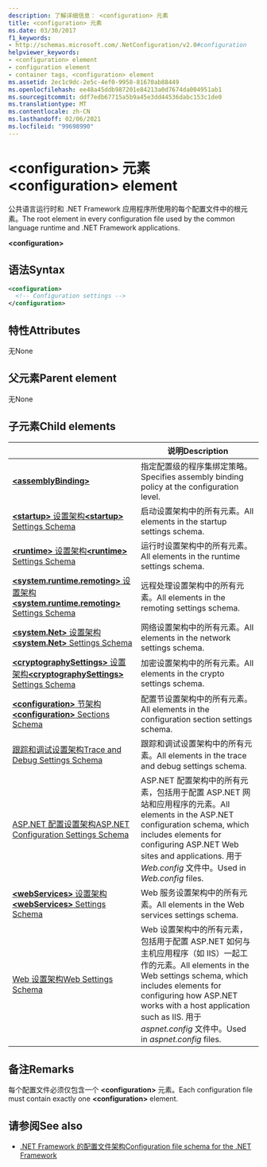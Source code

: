 ```yaml
---
description: 了解详细信息： <configuration> 元素
title: <configuration> 元素
ms.date: 03/30/2017
f1_keywords:
- http://schemas.microsoft.com/.NetConfiguration/v2.0#configuration
helpviewer_keywords:
- <configuration> element
- configuration element
- container tags, <configuration> element
ms.assetid: 2ec1c9dc-2e5c-4ef0-9958-81670ab88449
ms.openlocfilehash: ee48a45ddb987201e84213a0d7674da004951ab1
ms.sourcegitcommit: ddf7edb67715a5b9a45e3dd44536dabc153c1de0
ms.translationtype: MT
ms.contentlocale: zh-CN
ms.lasthandoff: 02/06/2021
ms.locfileid: "99698990"
---
```

# <a name="configuration-element"></a><span data-ttu-id="13d84-103">\<configuration> 元素</span><span class="sxs-lookup"><span data-stu-id="13d84-103">\<configuration> element</span></span>

<span data-ttu-id="13d84-104">公共语言运行时和 .NET Framework 应用程序所使用的每个配置文件中的根元素。</span><span class="sxs-lookup"><span data-stu-id="13d84-104">The root element in every configuration file used by the common language runtime and .NET Framework applications.</span></span>

**\<configuration>**

## <a name="syntax"></a><span data-ttu-id="13d84-105">语法</span><span class="sxs-lookup"><span data-stu-id="13d84-105">Syntax</span></span>

```xml
<configuration>
  <!-- Configuration settings -->
</configuration>
```

## <a name="attributes"></a><span data-ttu-id="13d84-106">特性</span><span class="sxs-lookup"><span data-stu-id="13d84-106">Attributes</span></span>

<span data-ttu-id="13d84-107">无</span><span class="sxs-lookup"><span data-stu-id="13d84-107">None</span></span>

## <a name="parent-element"></a><span data-ttu-id="13d84-108">父元素</span><span class="sxs-lookup"><span data-stu-id="13d84-108">Parent element</span></span>

<span data-ttu-id="13d84-109">无</span><span class="sxs-lookup"><span data-stu-id="13d84-109">None</span></span>

## <a name="child-elements"></a><span data-ttu-id="13d84-110">子元素</span><span class="sxs-lookup"><span data-stu-id="13d84-110">Child elements</span></span>

|     | <span data-ttu-id="13d84-111">说明</span><span class="sxs-lookup"><span data-stu-id="13d84-111">Description</span></span> |
| --- | ----------- |
| [**\<assemblyBinding>**](assemblybinding-element-for-configuration.md) | <span data-ttu-id="13d84-112">指定配置级的程序集绑定策略。</span><span class="sxs-lookup"><span data-stu-id="13d84-112">Specifies assembly binding policy at the configuration level.</span></span>|
| [<span data-ttu-id="13d84-113">**\<startup>** 设置架构</span><span class="sxs-lookup"><span data-stu-id="13d84-113">**\<startup>** Settings Schema</span></span>](./startup/index.md) | <span data-ttu-id="13d84-114">启动设置架构中的所有元素。</span><span class="sxs-lookup"><span data-stu-id="13d84-114">All elements in the startup settings schema.</span></span> |
| [<span data-ttu-id="13d84-115">**\<runtime>** 设置架构</span><span class="sxs-lookup"><span data-stu-id="13d84-115">**\<runtime>** Settings Schema</span></span>](./runtime/index.md) | <span data-ttu-id="13d84-116">运行时设置架构中的所有元素。</span><span class="sxs-lookup"><span data-stu-id="13d84-116">All elements in the runtime settings schema.</span></span> |
| <span data-ttu-id="13d84-117">[**\<system.runtime.remoting>** 设置架构](/previous-versions/dotnet/netframework-4.0/z415cf9a(v=vs.100))</span><span class="sxs-lookup"><span data-stu-id="13d84-117">[**\<system.runtime.remoting>** Settings Schema](/previous-versions/dotnet/netframework-4.0/z415cf9a(v=vs.100))</span></span> | <span data-ttu-id="13d84-118">远程处理设置架构中的所有元素。</span><span class="sxs-lookup"><span data-stu-id="13d84-118">All elements in the remoting settings schema.</span></span> |
| [<span data-ttu-id="13d84-119">**\<system.Net>** 设置架构</span><span class="sxs-lookup"><span data-stu-id="13d84-119">**\<system.Net>** Settings Schema</span></span>](./network/index.md) | <span data-ttu-id="13d84-120">网络设置架构中的所有元素。</span><span class="sxs-lookup"><span data-stu-id="13d84-120">All elements in the network settings schema.</span></span> |
| [<span data-ttu-id="13d84-121">**\<cryptographySettings>** 设置架构</span><span class="sxs-lookup"><span data-stu-id="13d84-121">**\<cryptographySettings>** Settings Schema</span></span>](./cryptography/index.md) | <span data-ttu-id="13d84-122">加密设置架构中的所有元素。</span><span class="sxs-lookup"><span data-stu-id="13d84-122">All elements in the crypto settings schema.</span></span> |
| [<span data-ttu-id="13d84-123">**\<configuration>** 节架构</span><span class="sxs-lookup"><span data-stu-id="13d84-123">**\<configuration>** Sections Schema</span></span>](configuration-sections-schema.md) | <span data-ttu-id="13d84-124">配置节设置架构中的所有元素。</span><span class="sxs-lookup"><span data-stu-id="13d84-124">All elements in the configuration section settings schema.</span></span> |
| [<span data-ttu-id="13d84-125">跟踪和调试设置架构</span><span class="sxs-lookup"><span data-stu-id="13d84-125">Trace and Debug Settings Schema</span></span>](./trace-debug/index.md) | <span data-ttu-id="13d84-126">跟踪和调试设置架构中的所有元素。</span><span class="sxs-lookup"><span data-stu-id="13d84-126">All elements in the trace and debug settings schema.</span></span> |
| <span data-ttu-id="13d84-127">[ASP.NET 配置设置架构](/previous-versions/dotnet/netframework-4.0/b5ysx397(v=vs.100))</span><span class="sxs-lookup"><span data-stu-id="13d84-127">[ASP.NET Configuration Settings Schema](/previous-versions/dotnet/netframework-4.0/b5ysx397(v=vs.100))</span></span> | <span data-ttu-id="13d84-128">ASP.NET 配置架构中的所有元素，包括用于配置 ASP.NET 网站和应用程序的元素。</span><span class="sxs-lookup"><span data-stu-id="13d84-128">All elements in the ASP.NET configuration schema, which includes elements for configuring ASP.NET Web sites and applications.</span></span> <span data-ttu-id="13d84-129">用于 *Web.config* 文件中。</span><span class="sxs-lookup"><span data-stu-id="13d84-129">Used in *Web.config* files.</span></span> |
| <span data-ttu-id="13d84-130">[**\<webServices>** 设置架构](/previous-versions/dotnet/netframework-4.0/cctwteet(v=vs.100))</span><span class="sxs-lookup"><span data-stu-id="13d84-130">[**\<webServices>** Settings Schema](/previous-versions/dotnet/netframework-4.0/cctwteet(v=vs.100))</span></span> | <span data-ttu-id="13d84-131">Web 服务设置架构中的所有元素。</span><span class="sxs-lookup"><span data-stu-id="13d84-131">All elements in the Web services settings schema.</span></span> |
| [<span data-ttu-id="13d84-132">Web 设置架构</span><span class="sxs-lookup"><span data-stu-id="13d84-132">Web Settings Schema</span></span>](./web/index.md) | <span data-ttu-id="13d84-133">Web 设置架构中的所有元素，包括用于配置 ASP.NET 如何与主机应用程序（如 IIS）一起工作的元素。</span><span class="sxs-lookup"><span data-stu-id="13d84-133">All elements in the Web settings schema, which includes elements for configuring how ASP.NET works with a host application such as IIS.</span></span> <span data-ttu-id="13d84-134">用于 *aspnet.config* 文件中。</span><span class="sxs-lookup"><span data-stu-id="13d84-134">Used in *aspnet.config* files.</span></span> |

## <a name="remarks"></a><span data-ttu-id="13d84-135">备注</span><span class="sxs-lookup"><span data-stu-id="13d84-135">Remarks</span></span>

<span data-ttu-id="13d84-136">每个配置文件必须仅包含一个 **\<configuration>** 元素。</span><span class="sxs-lookup"><span data-stu-id="13d84-136">Each configuration file must contain exactly one **\<configuration>** element.</span></span>

## <a name="see-also"></a><span data-ttu-id="13d84-137">请参阅</span><span class="sxs-lookup"><span data-stu-id="13d84-137">See also</span></span>

- [<span data-ttu-id="13d84-138">.NET Framework 的配置文件架构</span><span class="sxs-lookup"><span data-stu-id="13d84-138">Configuration file schema for the .NET Framework</span></span>](index.md)
